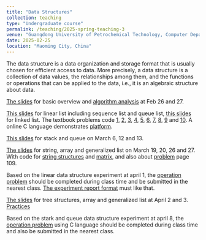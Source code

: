 ```yaml
---
title: "Data Structures"
collection: teaching
type: "Undergraduate course"
permalink: /teaching/2025-spring-teaching-3
venue: "Guangdong University of Petrochemical Technology, Computer Department"
date: 2025-02-25
location: "Maoming City, China"
---
```


The data structure is a data organization and storage format that is usually chosen for efficient access to data. More precisely, a data structure is a collection of data values, the relationships among them, and the functions or operations that can be applied to the data, i.e., it is an algebraic structure about data.

[The slides](/files/2025_1_DS/0226_DS_chapter1.pptx) for basic overview and [algorithm analysis](/files/2025_1_DS/0226_DS_chapter_algorithmAnalysis.pdf) at Feb 26 and 27.

[This slides](/files/2025_1_DS/0227_DS_Linear.pptx) for linear list including sequence list and queue list, [this slides](/files/2025_1_DS/0305_DS_Linear2.ppt) for linked list. The textbook problems code [1](/files/2025_1_DS/code/problem2_1.c), [2](/files/2025_1_DS/code/problem2_2.c), [3](/files/2025_1_DS/code/problem2_3.c), [4](/files/2025_1_DS/code/problem2_4.c), [5](/files/2025_1_DS/code/problem2_5.c), [6](/files/2025_1_DS/code/problem2_6.c), [7](/files/2025_1_DS/code/problem2_7.c), [8](/files/2025_1_DS/code/problem2_8.c), [9](/files/2025_1_DS/code/problem2_9.c) and [10](/files/2025_1_DS/code/problem2_10.c). A online C language demonstrates [platform](https://www.jyshare.com/compile/11/).

[This slides](/files/2025_1_DS/0305_DS_StackQueue.ppt) for stack and queue on March 6, 12 and 13.

[The slides](/files/2025_1_DS/0319_DS_StringArrayGList.pptx) for string, array and generalized list on March 19, 20, 26 and 27. With code for [string structures](/files/2025_1_DS/code/0327_stringArrChart.c) and [matrix](/files/2025_1_DS/code/0327_matrix.c), and also about [problem](/files/2025_1_DS/0327_DS_Practice.pptx) page 109.

Based on the linear data structure experiment at april 1, the [operation problem](/files/2025_1_DS/0401_DS_ExperimentLinear1.docx) should be completed during class time and  be submitted in the nearest class. [The experiment report format](/files/2025_1_DS/0401_DS_ExperimentModule.docx) must like that.
 
[The slides](/files/2025_1_Ds/0402_DS_Tree.pptx) for tree structures, array and generalized list at April 2 and 3. [Practices](/files/2025_1_DS/0403_DS_Practice_binaryTree.pptx)

Based on the stark and queue data structure experiment at april 8, the [operation problem](/files/2025_1_DS/0408_DS_ExperimentStark.docx) using C language should be completed during class time and also be submitted in the nearest class.


